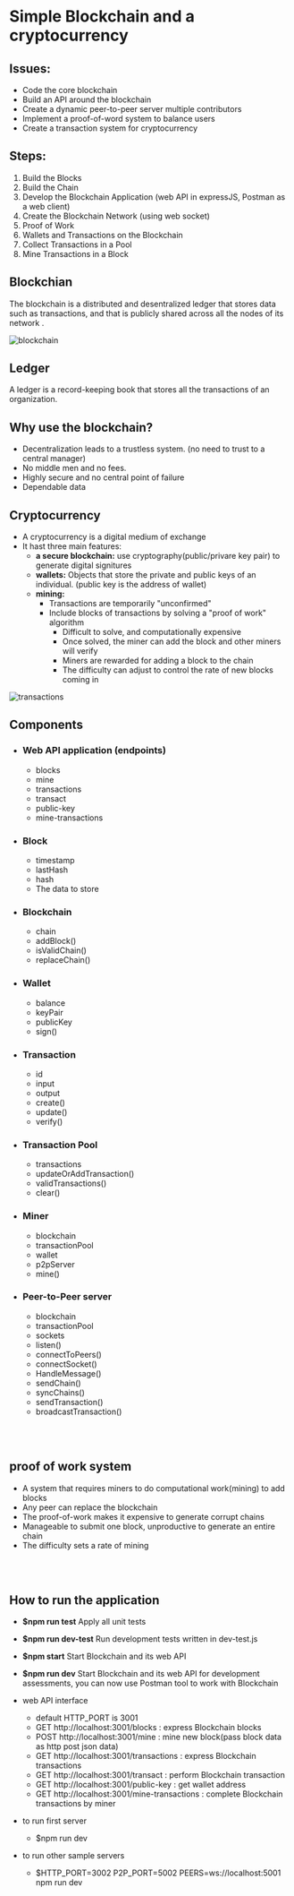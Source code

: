 # **Simple Blockchain and a cryptocurrency**

## **Issues:**
- Code the core blockchain
- Build an API around the blockchain
- Create a dynamic peer-to-peer server multiple contributors
- Implement a proof-of-word system to balance users
- Create a transaction system for cryptocurrency 

## **Steps:**
1. Build the Blocks
2. Build the Chain
3. Develop the Blockchain Application (web API in expressJS, Postman as a web client)
4. Create the Blockchain Network (using web socket)
5. Proof of Work
6. Wallets and Transactions on the Blockchain
7. Collect Transactions in a Pool
8. Mine Transactions in a Block

## **Blockchian**
The blockchain is a distributed and desentralized ledger that stores data such as transactions, and that is publicly shared across all the nodes of its network .

![blockchain](blockchain.jpg)

## **Ledger**
A ledger is a record-keeping book that stores all the transactions of an organization. 

## **Why use the blockchain?**
- Decentralization leads to a trustless system. (no need to trust to a central manager)
- No middle men and no fees.
- Highly secure and no central point of failure
- Dependable data

## **Cryptocurrency**
- A cryptocurrency is a digital medium of exchange
- It hast three main features:
  - **a secure blockchain:** use cryptography(public/privare key pair) to generate digital signitures
  - **wallets:** Objects that store the private and public keys of an individual. (public key is the address of wallet) 
  - **mining:**
    - Transactions are temporarily "unconfirmed"
    - Include blocks of transactions by solving a "proof of work" algorithm
      - Difficult to solve, and computationally expensive
      - Once solved, the miner can add the block and other miners will verify
      - Miners are rewarded for adding a block to the chain
      - The difficulty can adjust to control the rate of new blocks coming in

![transactions](transactions.jpg)

## **Components**
- ### **Web API application (endpoints)**
  - blocks
  - mine
  - transactions
  - transact
  - public-key
  - mine-transactions
- ### **Block**
  - timestamp
  - lastHash
  - hash
  - The data to store
- ### **Blockchain**
  - chain
  - addBlock()
  - isValidChain()
  - replaceChain()
- ### **Wallet**
  - balance
  - keyPair
  - publicKey
  - sign()
- ### **Transaction**
  - id
  - input
  - output
  - create()
  - update()
  - verify()
- ### **Transaction Pool**
  - transactions
  - updateOrAddTransaction()
  - validTransactions()
  - clear()
- ### **Miner**
  - blockchain
  - transactionPool
  - wallet
  - p2pServer
  - mine()
- ### **Peer-to-Peer server**
  - blockchain
  - transactionPool
  - sockets
  - listen()
  - connectToPeers()
  - connectSocket()
  - HandleMessage()
  - sendChain()
  - syncChains()
  - sendTransaction()
  - broadcastTransaction()

<br><br>
 
## **proof of work system**
- A system that requires miners to do computational work(mining) to add blocks
- Any peer can replace the blockchain
- The proof-of-work makes it expensive to generate corrupt chains
- Manageable to submit one block, unproductive to generate an entire chain 
- The difficulty sets a rate of mining
 
<br><br>

## **How to run the application**
- **$npm run test** Apply all unit tests 
- **$npm run dev-test** Run development tests written in dev-test.js
- **$npm start** Start Blockchain and its web API 
- **$npm run dev** Start Blockchain and its web API for development assessments, you can now use Postman tool to work with Blockchain 

- web API interface 
  - default HTTP_PORT is 3001
  - GET  http://localhost:3001/blocks : express Blockchain blocks
  - POST http://localhost:3001/mine :   mine new block(pass block data as http post json data)
  - GET  http://localhost:3001/transactions : express Blockchain transactions
  - GET  http://localhost:3001/transact : perform Blockchain transaction
  - GET  http://localhost:3001/public-key : get wallet address
  - GET  http://localhost:3001/mine-transactions : complete Blockchain transactions by miner

- to run first server
  - $npm run dev
- to run other sample servers
  - $HTTP_PORT=3002 P2P_PORT=5002 PEERS=ws://localhost:5001 npm run dev


